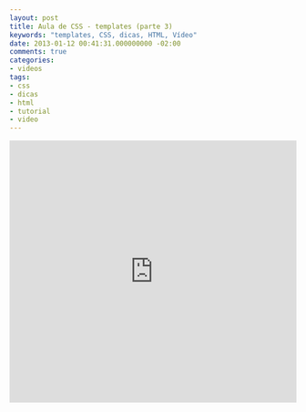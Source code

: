 ```yaml
---
layout: post
title: Aula de CSS - templates (parte 3)
keywords: "templates, CSS, dicas, HTML, Vídeo"
date: 2013-01-12 00:41:31.000000000 -02:00
comments: true
categories:
- videos
tags:
- css
- dicas
- html
- tutorial
- video
---
```


<div class="video-responsive">
  <iframe src="http://www.youtube.com/embed/fB18HZi-hdQ" height="460" width="100%" allowfullscreen="" frameborder="0"></iframe>
</div>
